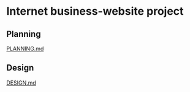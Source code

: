 # Internet business-website project 

## Planning
[PLANNING.md](https://github.com/Cedarxi123/cedar-introduction-/blob/main/PLANNING.md)

## Design
[DESIGN.md](https://github.com/Cedarxi123/cedar-introduction-/blob/main/design/DESIGN.md)
